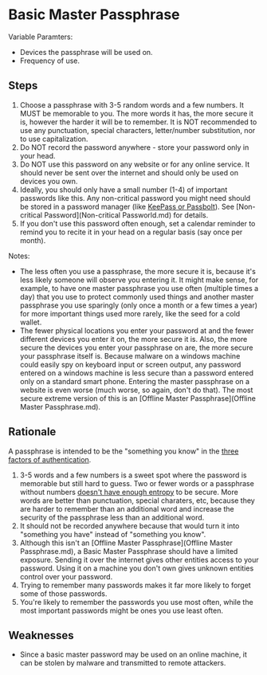 # Basic Master Passphrase

Variable Paramters:

* Devices the passphrase will be used on.
* Frequency of use.

## Steps

1. Choose a passphrase with 3-5 random words and a few numbers. It MUST be memorable to you. The more words it has, the more secure it is, however the harder it will be to remember. It is NOT recommended to use any punctuation, special characters, letter/number substitution, nor to use capitalization.
2. Do NOT record the password anywhere - store your password only in your head.
3. Do NOT use this password on any website or for any online service. It should never be sent over the internet and should only be used on devices you own.
4. Ideally, you should only have a small number (1-4) of important passwords like this. Any non-critical password you might need should be stored in a password manager (like [KeePass or Passbolt](https://password-managers.bestreviews.net/best-open-source-password-managers/)). See [Non-critical Password](Non-critical Passworld.md) for details.
5. If you don't use this password often enough, set a calendar reminder to remind you to recite it in your head on a regular basis (say once per month).

Notes:

* The less often you use a passphrase, the more secure it is, because it's less likely someone will observe you entering it. It might make sense, for example, to have one master passphrase you use often (multiple times a day) that you use to protect commonly used things and another master passphrase you use sparingly (only once a month or a few times a year) for more important things used more rarely, like the seed for a cold wallet.
* The fewer physical locations you enter your password at and the fewer different devices you enter it on, the more secure it is. Also, the more secure the devices you enter your passphrase on are, the more secure your passphrase itself is. Because malware on a windows machine could easily spy on keyboard input or screen output, any password entered on a windows machine is less secure than a password entered only on a standard smart phone. Entering the master passphrase on a website is even worse (much worse, so again, don't do that). The most secure extreme version of this is an [Offline Master Passphrase](Offline Master Passphrase.md).

## Rationale

A passphrase is intended to be the "something you know" in the [three factors of authentication](http://www.pearsonitcertification.com/articles/article.aspx?p=1718488).

1. 3-5 words and a few numbers is a sweet spot where the password is memorable but still hard to guess. Two or fewer words or a passphrase without numbers [doesn't have enough entropy](https://protonmail.com/blog/protonmail-com-blog-password-vs-passphrase/) to be secure. More words are better than punctuation, special charaters, etc, because they are harder to remember than an additional word and increase the security of the passphrase less than an additional word.
2. It should not be recorded anywhere because that would turn it into "something you have" instead of "something you know".
3. Although this isn't an [Offline Master Passphrase](Offline Master Passphrase.md), a Basic Master Passphrase should have a limited exposure. Sending it over the internet gives other entities access to your password. Using it on a machine you don't own gives unknown entities control over your password.
4. Trying to remember many passwords makes it far more likely to forget some of those passwords.
5. You're likely to remember the passwords you use most often, while the most important passwords might be ones you use least often.

## Weaknesses

* Since a basic master password may be used on an online machine, it can be stolen by malware and transmitted to remote attackers.